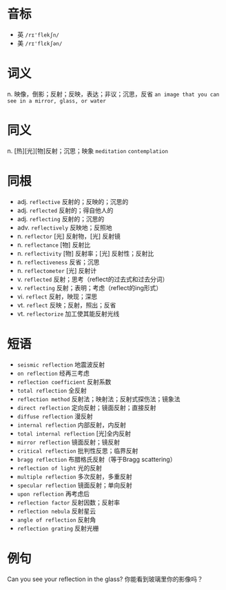 # 音标

- 英 `/rɪ'flekʃn/`
- 美 `/rɪ'flɛkʃən/`

# 词义

n. 映像，倒影；反射；反映，表达；非议；沉思，反省
`an image that you can see in a mirror, glass, or water`

# 同义

n. [热][光][物]反射；沉思；映象
`meditation` `contemplation`

# 同根

- adj. `reflective` 反射的；反映的；沉思的
- adj. `reflected` 反射的；得自他人的
- adj. `reflecting` 反射的；沉思的
- adv. `reflectively` 反映地；反照地
- n. `reflector` [光] 反射物，[光] 反射镜
- n. `reflectance` [物] 反射比
- n. `reflectivity` [物] 反射率；[光] 反射性；反射比
- n. `reflectiveness` 反省；沉思
- n. `reflectometer` [光] 反射计
- v. `reflected` 反射；思考（reflect的过去式和过去分词）
- v. `reflecting` 反射；表明；考虑（reflect的ing形式）
- vi. `reflect` 反射，映现；深思
- vt. `reflect` 反映；反射，照出；反省
- vt. `reflectorize` 加工使其能反射光线

# 短语

- `seismic reflection` 地震波反射
- `on reflection` 经再三考虑
- `reflection coefficient` 反射系数
- `total reflection` 全反射
- `reflection method` 反射法；映射法；反射式探伤法；镜象法
- `direct reflection` 定向反射；镜面反射；直接反射
- `diffuse reflection` 漫反射
- `internal reflection` 内部反射，内反射
- `total internal reflection` [光]全内反射
- `mirror reflection` 镜面反射；镜反射
- `critical reflection` 批判性反思；临界反射
- `bragg reflection` 布腊格氏反射（等于Bragg scattering）
- `reflection of light` 光的反射
- `multiple reflection` 多次反射，多重反射
- `specular reflection` 镜面反射；单向反射
- `upon reflection` 再考虑后
- `reflection factor` 反射因数；反射率
- `reflection nebula` 反射星云
- `angle of reflection` 反射角
- `reflection grating` 反射光栅

# 例句

Can you see your reflection in the glass?
你能看到玻璃里你的影像吗？


